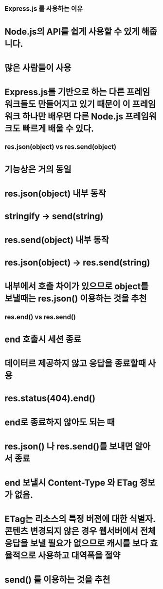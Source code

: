 ## Express.js 를 사용하는 이유 
# Node.js의 API를 쉽게 사용할 수 있게 해줍니다. 
# 많은 사람들이 사용 
# Express.js를 기반으로 하는 다른 프레임 워크들도 만들어지고 있기 때문이 이 프레임워크 하나만 배우면 다른 Node.js 프레임워크도 빠르게 배울 수 있다. 

## res.json(object) vs res.send(object)
# 기능상은 거의 동일
# res.json(object) 내부 동작 
#   stringify -> send(string)
# res.send(object) 내부 동작
#   res.json(object) -> res.send(string)
# 내부에서 호출 차이가 있으므로 object를 보낼때는 res.json() 이용하는 것을 추천

## res.end() vs res.send()
# end 호출시 세션 종료
# 데이터르 제공하지 않고 응답을 종료할때 사용
# res.status(404).end()
# end로 종료하지 않아도 되는 때 
# res.json() 나 res.send()를 보내면 알아서 종료
# end 보낼시 Content-Type 와 ETag 정보가 없음.
# ETag는 리소스의 특정 버젼에 대한 식별자. 콘텐츠 변경되지 않은 경우 웹서버에서 전체 응답을 보낼 필요가 없으므로 캐시를 보다 효율적으로 사용하고 대역폭을 절약 
# send() 를 이용하는 것을 추천 

